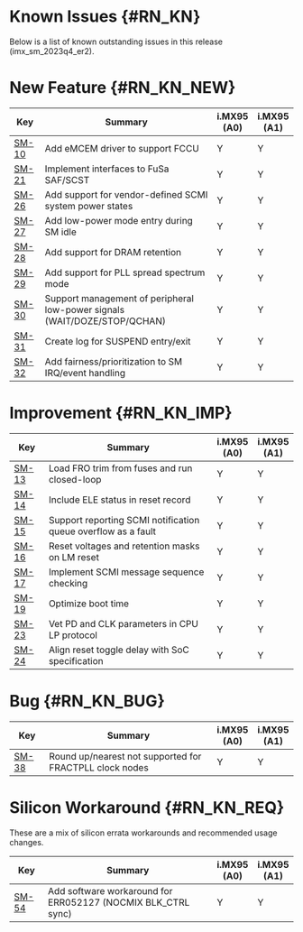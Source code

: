 Known Issues {#RN_KN}
============

Below is a list of known outstanding issues in this release (imx_sm_2023q4_er2).

New Feature {#RN_KN_NEW}
============

| Key     | Summary                        | i.MX95<br> (A0) | i.MX95<br> (A1) |
|------------|-------------------------------|---|---|
| [SM-10](https://jira.sw.nxp.com/projects/SM/issues/SM-10) | Add eMCEM driver to support FCCU | Y | Y |
| [SM-21](https://jira.sw.nxp.com/projects/SM/issues/SM-21) | Implement interfaces to FuSa SAF/SCST | Y | Y |
| [SM-26](https://jira.sw.nxp.com/projects/SM/issues/SM-26) | Add support for vendor-defined SCMI system power states | Y | Y |
| [SM-27](https://jira.sw.nxp.com/projects/SM/issues/SM-27) | Add low-power mode entry during SM idle | Y | Y |
| [SM-28](https://jira.sw.nxp.com/projects/SM/issues/SM-28) | Add support for DRAM retention | Y | Y |
| [SM-29](https://jira.sw.nxp.com/projects/SM/issues/SM-29) | Add support for PLL spread spectrum mode | Y | Y |
| [SM-30](https://jira.sw.nxp.com/projects/SM/issues/SM-30) | Support management of peripheral low-power signals (WAIT/DOZE/STOP/QCHAN) | Y | Y |
| [SM-31](https://jira.sw.nxp.com/projects/SM/issues/SM-31) | Create log for SUSPEND entry/exit | Y | Y |
| [SM-32](https://jira.sw.nxp.com/projects/SM/issues/SM-32) | Add fairness/prioritization to SM IRQ/event handling | Y | Y |

Improvement {#RN_KN_IMP}
============

| Key     | Summary                        | i.MX95<br> (A0) | i.MX95<br> (A1) |
|------------|-------------------------------|---|---|
| [SM-13](https://jira.sw.nxp.com/projects/SM/issues/SM-13) | Load FRO trim from fuses and run closed-loop | Y | Y |
| [SM-14](https://jira.sw.nxp.com/projects/SM/issues/SM-14) | Include ELE status in reset record | Y | Y |
| [SM-15](https://jira.sw.nxp.com/projects/SM/issues/SM-15) | Support reporting SCMI notification queue overflow as a fault | Y | Y |
| [SM-16](https://jira.sw.nxp.com/projects/SM/issues/SM-16) | Reset voltages and retention masks on LM reset | Y | Y |
| [SM-17](https://jira.sw.nxp.com/projects/SM/issues/SM-17) | Implement SCMI message sequence checking | Y | Y |
| [SM-19](https://jira.sw.nxp.com/projects/SM/issues/SM-19) | Optimize boot time | Y | Y |
| [SM-23](https://jira.sw.nxp.com/projects/SM/issues/SM-23) | Vet PD and CLK parameters in CPU LP protocol | Y | Y |
| [SM-24](https://jira.sw.nxp.com/projects/SM/issues/SM-24) | Align reset toggle delay with SoC specification | Y | Y |

Bug {#RN_KN_BUG}
============

| Key     | Summary                        | i.MX95<br> (A0) | i.MX95<br> (A1) |
|------------|-------------------------------|---|---|
| [SM-38](https://jira.sw.nxp.com/projects/SM/issues/SM-38) | Round up/nearest not supported for FRACTPLL clock nodes | Y | Y |

Silicon Workaround {#RN_KN_REQ}
============

These are a mix of silicon errata workarounds and recommended usage changes.

| Key     | Summary                        | i.MX95<br> (A0) | i.MX95<br> (A1) |
|------------|-------------------------------|---|---|
| [SM-54](https://jira.sw.nxp.com/projects/SM/issues/SM-54) | Add software workaround for ERR052127 (NOCMIX BLK_CTRL sync) | Y | Y |

